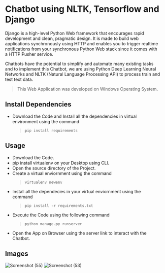 
# Chatbot using NLTK, Tensorflow and Django

Django is a high-level Python Web framework that encourages rapid development and clean, pragmatic design. It is made to build web applications synchronously using HTTP and enables you to trigger realtime notifications from your synchronous Python Web stack since it comes with a HTTP Pusher service. 

Chatbots have the potential to simplify and automate many existing tasks and to implement this Chatbot, we are using Python Deep Learning Neural Networks and NLTK (Natural Language Processing API) to process train and test text data.

> This Web Application was developed on Windows Operating System.

## Install Dependencies

* Download the Code and Install all the dependencies in virtual environment using the command
  >  `pip install requirements`

## Usage

* Download the Code.
* pip install virtualenv on your Desktop using CLI.
* Open the source directory of the Project.
* Create a virtual enviornment using the command
  > `virtualenv newenv`
* Install all the dependecies in your virtual enviornment using the command
  > `pip install -r requirements.txt`
* Execute the Code using the following command
  > `python manage.py runserver`
* Open the App on Browser using the server link to interact with the Chatbot.

## Images

![Screenshot (55)](https://user-images.githubusercontent.com/78525041/145661486-e79915da-e638-47f9-af43-28b8a42a213b.png)
![Screenshot (53)](https://user-images.githubusercontent.com/78525041/145661482-d72537d6-bb4a-4d1b-998a-1f7abcf8a8c0.png)

